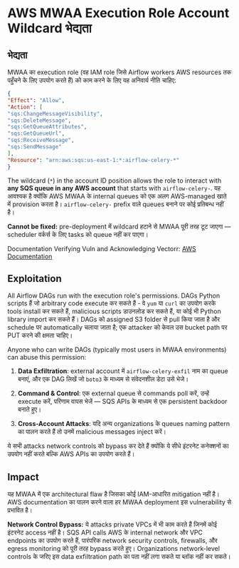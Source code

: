 # AWS MWAA Execution Role Account Wildcard भेद्यता

## भेद्यता

MWAA का execution role (वह IAM role जिसे Airflow workers AWS resources तक पहुँचने के लिए उपयोग करते हैं) को काम करने के लिए यह अनिवार्य नीति चाहिए:
```json
{
"Effect": "Allow",
"Action": [
"sqs:ChangeMessageVisibility",
"sqs:DeleteMessage",
"sqs:GetQueueAttributes",
"sqs:GetQueueUrl",
"sqs:ReceiveMessage",
"sqs:SendMessage"
],
"Resource": "arn:aws:sqs:us-east-1:*:airflow-celery-*"
}
```
The wildcard (`*`) in the account ID position allows the role to interact with **any SQS queue in any AWS account** that starts with `airflow-celery-`. यह आवश्यक है क्योंकि AWS MWAA के internal queues को एक अलग AWS-managed खाते में provision करता है। `airflow-celery-` prefix वाले queues बनाने पर कोई प्रतिबन्ध नहीं है।

**Cannot be fixed:** pre-deployment में wildcard हटाने से MWAA पूरी तरह टूट जाएगा — scheduler वर्कर्स के लिए tasks को queue नहीं कर पाएगा।

Documentation Verifying Vuln and Acknowledging Vectorr: [AWS Documentation](https://docs.aws.amazon.com/mwaa/latest/userguide/mwaa-create-role.html)

## Exploitation

All Airflow DAGs run with the execution role's permissions. DAGs Python scripts हैं जो arbitrary code execute कर सकते हैं - वे `yum` या `curl` का उपयोग करके tools install कर सकते हैं, malicious scripts डाउनलोड कर सकते हैं, या कोई भी Python library import कर सकते हैं। DAGs को assigned S3 folder से pull किया जाता है और schedule पर automatically चलाया जाता है; एक attacker को केवल उस bucket path पर PUT करने की क्षमता चाहिए।

Anyone who can write DAGs (typically most users in MWAA environments) can abuse this permission:

1. **Data Exfiltration**: external account में `airflow-celery-exfil` नाम का queue बनाएं, और एक DAG लिखें जो `boto3` के माध्यम से संवेदनशील डेटा उसे भेजे।

2. **Command & Control**: एक external queue से commands poll करें, उन्हें execute करें, परिणाम वापस भेजें — SQS APIs के माध्यम से एक persistent backdoor बनाते हुए।

3. **Cross-Account Attacks**: यदि अन्य organizations के queues naming pattern का पालन करते हैं तो उनमें malicious messages inject करें।

ये सभी attacks network controls को bypass कर देते हैं क्योंकि ये सीधे इंटरनेट कनेक्शनों का उपयोग नहीं करते बल्कि AWS APIs का उपयोग करते हैं।

## Impact

यह MWAA में एक architectural flaw है जिसका कोई IAM-आधारित mitigation नहीं है। AWS documentation का पालन करने वाला हर MWAA deployment इस vulnerability से प्रभावित है।

**Network Control Bypass:** ये attacks private VPCs में भी काम करते हैं जिनमें कोई इंटरनेट access नहीं है। SQS API calls AWS के internal network और VPC endpoints का उपयोग करते हैं, पारंपरिक network security controls, firewalls, और egress monitoring को पूरी तरह bypass करते हुए। Organizations network-level controls के जरिए इस data exfiltration path का पता नहीं लगा सकते या ब्लॉक नहीं कर सकते।
